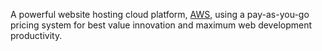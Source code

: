 A powerful website hosting cloud platform, <a href="https://aws.amazon.com">AWS</a>, using a pay-as-you-go pricing system for best value innovation and maximum web development productivity.
